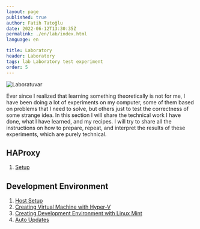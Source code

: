 ```yaml
---
layout: page
published: true
author: Fatih Tatoğlu
date: 2022-06-12T13:30:35Z
permalink: ./en/lab/index.html
language: en

title: Laboratory
header: Laboratory
tags: lab Laboratory test experiment
order: 5
---
```


![Laboratuvar](../image/laboratuvar.jpg "Ivan Samkov - [Pexels](https://www.pexels.com/tr-tr/fotograf/bardak-renkli-renkler-laboratuvar-9628807/)")

Ever since I realized that learning something theoretically is not for me, I have been doing a lot of experiments on my computer, some of them based on problems that I need to solve, but others just to test the correctness of some strange idea. In this section I will share the technical work I have done, what I have learned, and my recipes. I will try to share all the instructions on how to prepare, repeat, and interpret the results of these experiments, which are purely technical.

## HAProxy

1. [Setup](./lab/haproxy/setup.html)

## Development Environment

1. [Host Setup](./en/lab/environment/setup.html)
2. [Creating Virtual Machine with Hyper-V](./en/lab/environment/hyperv.html)
3. [Creating Development Environment with Linux Mint](./en/lab/environment/dev-setup-mint.html)
4. [Auto Updates](./en/lab/environment/auto-update.html)
